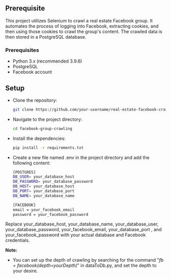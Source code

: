## Prerequisite
This project utilizes Selenium to crawl a real estate Facebook group. It automates the process of logging into Facebook, extracting cookies, and then using those cookies to crawl the group's content. The crawled data is then stored in a PostgreSQL database.

### Prerequisites
* Python 3.x (recommended 3.9.6)
* PostgreSQL
* Facebook account

## Setup
* Clone the repository:
   ```bash
   git clone https://github.com/your-username/real-estate-facebook-crawler.git

* Navigate to the project directory:
   ```bash
   cd facebook-group-crawling
* Install the dependencies:
   ```bash
   pip install -r requirements.txt
* Create a new file named .env in the project directory and add the following content:
   ```bash
  [POSTGRES]
   DB_USER= your_database_host
   DB_PASSWORD= your_database_password
   DB_HOST= your_database_host
   DB_PORT= your_database_port
   DB_NAME= your_database_name

   [FACEBOOK]
   email = your_facebook_email
   password = your_facebook_password

Replace your_database_host, your_database_name, your_database_user, your_database_password, your_facebook_email, your_database_port , and your_facebook_password with your actual database and Facebook credentials.

**Note:** 
* You can set up the depth of crawling by searching for the command "*fb = facebook(depth=yourDepth)*" in dataToDb.py, and set the depth to your desire.
